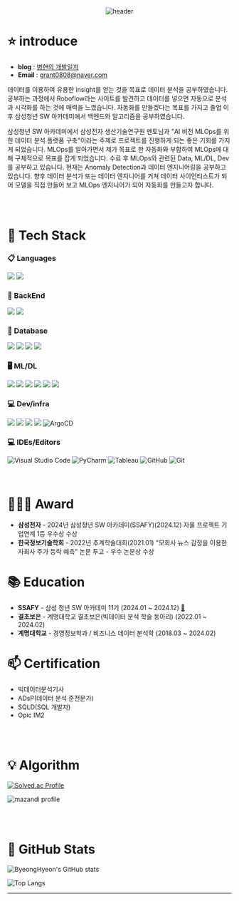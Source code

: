 <!--**Hwangbounghyeon/Hwangbounghyeon** is a ✨ _special_ ✨ repository because its `README.md` (this file) appears on your GitHub profile.

Here are some ideas to get you started:-->
<div align="right">
  <!--<a href="https://hits.seeyoufarm.com">
    <img src="https://hits.seeyoufarm.com/api/count/incr/badge.svg?url=https%3A%2F%2Fgithub.com%2FHwangbounghyeon&count_bg=%23769CDD&title_bg=%238E8E8E&icon=github.svg&icon_color=%23E7E7E7&title=hits&edge_flat=false" align="right" />-->
<!--     <a href="https://hits.seeyoufarm.com"><img src="https://hits.seeyoufarm.com/api/count/incr/badge.svg?url=https%3A%2F%2Fgithub.com%2FHwangbounghyeon&count_bg=%2379C83D&title_bg=%23555555&icon=&icon_color=%23E7E7E7&title=GitHub&edge_flat=false"/></a> -->
<!--   </a> -->
</div>

<div align="center">
<br>
<br>
  
<!-- ![header](https://capsule-render.vercel.app/api?type=waving&color=auto&height=300&section=header&text=🔭Hwangbounghyeon&fontSize=70) -->
![header](https://capsule-render.vercel.app/api?type=cylinder&color=000000&height=150&section=header&text=🔭Hwangbounghyeon's%20Github&fontColor=ffffff&fontSize=50&animation=fadeIn&fontAlignY=55&desc=%20&descAlignY=62&descAlign=62)
<br>
</div>

<div>
  
# ⭐️ introduce

- **blog** : [병현의 개발일지](https://grant0808.github.io/)
- **Email** : grant0808@naver.com

데이터를 이용하여 유용한 insight를 얻는 것을 목표로 데이터 분석을 공부하였습니다. 공부하는 과정에서 Roboflow라는 사이트를 발견하고 데이터를 넣으면 자동으로 분석과 시각화를 하는 것에 매력을 느꼈습니다. 자동화를 만들겠다는 목표를 가지고 졸업 이후 삼성청년 SW 아카데미에서 백엔드와 알고리즘을 공부하였습니다. 

삼성청년 SW 아카데미에서 삼성전자 생산기술연구원 멘토님과 "AI 비전 MLOps를 위한 데이터 분석 플랫폼 구축"이라는 주제로 프로젝트를 진행하게 되는 좋은 기회를 가지게 되었습니다. MLOps를 알아가면서 제가 목표로 한 자동화와 부합하여 MLOps에 대해 구체적으로 목표를 잡게 되었습니다. 수료 후 MLOps와 관련된 Data, ML/DL, Dev를 공부하고 있습니다. 현재는 Anomaly Detection과 데이터 엔지니어링을 공부하고 있습니다. 향후 데이터 분석가 또는 데이터 엔지니어를 거쳐 데이터 사이언티스트가 되어 모델을 직접 만들어 보고 MLOps 엔지니어가 되어 자동화를 만들고자 합니다.

<br>
<br>

<div>
  <h1>🌱 Tech Stack</h1>
  <h3>📋 Languages</h3>
    <img src="https://img.shields.io/badge/python-3670A0?style=flat-square&logo=python&logoColor=ffdd54">
    <img src="https://img.shields.io/badge/r-%23276DC3.svg?style=flat-square&logo=r&logoColor=white">

  <h3>📣 BackEnd</h3>
    <img src="https://img.shields.io/badge/django-%23092E20.svg?style=flat-square&logo=django&logoColor=white">
    <img src="https://img.shields.io/badge/FastAPI-005571?style=flat-square&logo=fastapi">
    
  <h3>💬 Database</h3>
    <img src="https://img.shields.io/badge/mysql-%2300f.svg?style=flat-square&logo=mysql&logoColor=white">
    <img src="https://img.shields.io/badge/oracle-F80000?style=flat-square&logo=oracle&logoColor=white">
    <img src="https://img.shields.io/badge/mariaDB-003545?style=flat-square&logo=mariaDB&logoColor=white">
    <img src="https://img.shields.io/badge/mongoDB-47A248?style=flat-square&logo=MongoDB&logoColor=white">

  <h3>🖥️ ML/DL</h3>
    <img src="https://img.shields.io/badge/pandas-%23150458.svg?style=flat-square&logo=pandas&logoColor=white">
    <img src="https://img.shields.io/badge/numpy-%23013243.svg?style=flat-square&logo=numpy&logoColor=white">
    <img src="https://img.shields.io/badge/Matplotlib-%23ffffff.svg?style=flat-square&logo=Matplotlib&logoColor=black">
    <img src="https://img.shields.io/badge/scikit--learn-%23F7931E.svg?style=flat-square&logo=scikit-learn&logoColor=white">
    <img src="https://img.shields.io/badge/PyTorch-EE4C2C?style=flat-square&logo=pytorch&logoColor=white">
    <img src="https://img.shields.io/badge/mlflow-%23d9ead3.svg?style=flat-square&logo=numpy&logoColor=blue">

  <h3>💻 Dev/infra</h3>
    <img src="https://img.shields.io/badge/docker-%230db7ed.svg?style=flat-squar&logo=docker&logoColor=white">
    <img src="https://img.shields.io/badge/Apache%20Airflow-017CEE?style=flat-squar&logo=Apache%20Airflow&logoColor=white">
    <img src="https://img.shields.io/badge/kubernetes-%23326ce5.svg?style=flat-squar&logo=kubernetes&logoColor=white">
    <img src="https://img.shields.io/badge/Apache%20Kafka-000?style=flat-squar&logo=apachekafka">
    <img src="https://img.shields.io/badge/ArgoCD-E34F26?style=flat-square&logo=argocd&logoColor=white" alt="ArgoCD">
    
  <h3>💻 IDEs/Editors</h3>
    <img src="https://img.shields.io/badge/Visual%20Studio%20Code-0078d7.svg?style=flat-square&logo=visual-studio-code&logoColor=white" alt="Visual Studio Code">
    <img src="https://img.shields.io/badge/pycharm-143?style=flat-square&logo=pycharm&logoColor=black&labelColor=green" alt="PyCharm">
    <img src="https://img.shields.io/badge/Tableau-E34F26?style=flat-square&logo=tableau&logoColor=white" alt="Tableau">
    <img src="https://img.shields.io/badge/github-%23121011.svg?style=flat-square&logo=github&logoColor=white" alt="GitHub">
    <img src="https://img.shields.io/badge/git-%23F05033.svg?style=flat-square&logo=git&logoColor=white" alt="Git">
</div>
<br>
<br>

# 👨🏻‍💻 **Award**
- **삼성전자** - 2024년 삼성청년 SW 아카데미(SSAFY)(2024.12) 자율 프로젝트 기업연계 1등 우수상 수상
- **한국정보기술학회** - 2022년 추계학술대회(2021.01) "모회사 뉴스 감정을 이용한 자회사 주가 등락 예측" 논문 투고 - 우수 논문상 수상

# 📚 **Education**
- **SSAFY** - 삼성 청년 SW 아카데미 11기 (2024.01 ~ 2024.12) [:link:](https://www.ssafy.com/ksp/jsp/swp/swpMain.jsp)
- **결초보은** - 계명대학교 결초보은(빅데이터 분석 학술 동아리) (2022.01 ~ 2024.02)
- **계명대학교** - 경영정보학과 / 비즈니스 데이터 분석학 (2018.03 ~ 2024.02)

# 📫 **Certification**
- 빅데이터분석기사
- ADsP(데이터 분석 준전문가)
- SQLD(SQL 개발자)
- Opic IM2

<br>
<br>

# 💡 Algorithm
<p align="left">
  <a href="https://solved.ac/grant">
    <img src="http://mazassumnida.wtf/api/v2/generate_badge?boj=grant" alt="Solved.ac Profile">
  </a>
</p>

<p align="left">
  <img src="http://mazandi.herokuapp.com/api?handle=grant&theme=dark" alt="mazandi profile">
</p>

<br>
<br>

# 📗 GitHub Stats

![ByeongHyeon's GitHub stats](https://github-readme-stats-psi-smoky.vercel.app/api?username=grant0808&include_all_commits=true&show_icons=true&bg_color=0,845ef7,FB7185&text_color=fff&title_color=fff&hide_border=true&icon_color=fff&hide_rank=true)

![Top Langs](https://github-readme-stats-psi-smoky.vercel.app/api/top-langs/?username=grant0808&layout=compact&bg_color=0,845ef7,FB7185&text_color=fff&title_color=fff&hide_border=true&hide=java,objective-c&border_radius=4&hide_progress=true)

---
